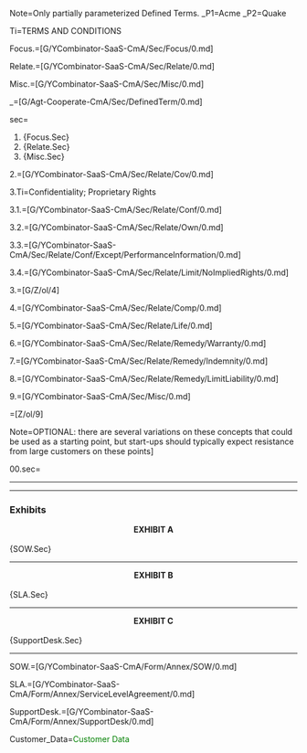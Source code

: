 Note=Only partially parameterized Defined Terms.
_P1=Acme
_P2=Quake

Ti=TERMS AND CONDITIONS 

Focus.=[G/YCombinator-SaaS-CmA/Sec/Focus/0.md]

Relate.=[G/YCombinator-SaaS-CmA/Sec/Relate/0.md]

Misc.=[G/YCombinator-SaaS-CmA/Sec/Misc/0.md]

_=[G/Agt-Cooperate-CmA/Sec/DefinedTerm/0.md]

sec=<ol class="secs-and"><li>{Focus.Sec}<li>{Relate.Sec}<li>{Misc.Sec}</ol>


2.=[G/YCombinator-SaaS-CmA/Sec/Relate/Cov/0.md]

3.Ti=Confidentiality; Proprietary Rights

3.1.=[G/YCombinator-SaaS-CmA/Sec/Relate/Conf/0.md]

3.2.=[G/YCombinator-SaaS-CmA/Sec/Relate/Own/0.md]

3.3.=[G/YCombinator-SaaS-CmA/Sec/Relate/Conf/Except/PerformanceInformation/0.md]

3.4.=[G/YCombinator-SaaS-CmA/Sec/Relate/Limit/NoImpliedRights/0.md]

3.=[G/Z/ol/4]

4.=[G/YCombinator-SaaS-CmA/Sec/Relate/Comp/0.md]

5.=[G/YCombinator-SaaS-CmA/Sec/Relate/Life/0.md]

6.=[G/YCombinator-SaaS-CmA/Sec/Relate/Remedy/Warranty/0.md]

7.=[G/YCombinator-SaaS-CmA/Sec/Relate/Remedy/Indemnity/0.md]

8.=[G/YCombinator-SaaS-CmA/Sec/Relate/Remedy/LimitLiability/0.md]

9.=[G/YCombinator-SaaS-CmA/Sec/Misc/0.md]

=[Z/ol/9]

Note=OPTIONAL: there are several variations on these concepts that could be used as a starting point, but start-ups should typically expect resistance from large customers on these points]


00.sec=<hr><hr><h3>Exhibits</h3><center><b>EXHIBIT A</b></center><br>{SOW.Sec}<hr><center><b>EXHIBIT B</b></center><br>{SLA.Sec}<hr><center><b>EXHIBIT C</b></center><br>{SupportDesk.Sec}<hr>


SOW.=[G/YCombinator-SaaS-CmA/Form/Annex/SOW/0.md]

SLA.=[G/YCombinator-SaaS-CmA/Form/Annex/ServiceLevelAgreement/0.md]

SupportDesk.=[G/YCombinator-SaaS-CmA/Form/Annex/SupportDesk/0.md]

Customer_Data=<font color="green">Customer Data</font>